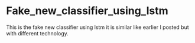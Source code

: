 # Fake_new_classifier_using_lstm
This is the fake new classifier using lstm it is similar like earlier I posted but with different technology.
